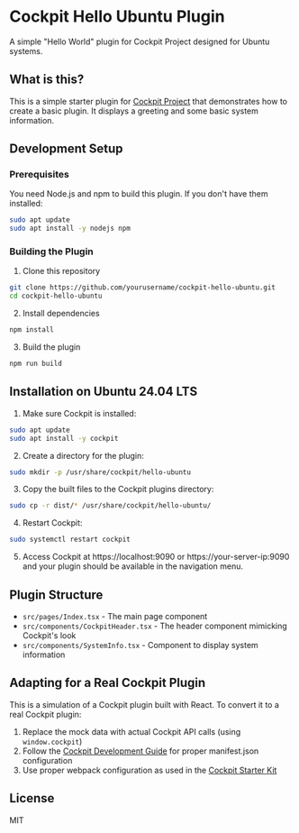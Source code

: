 
# Cockpit Hello Ubuntu Plugin

A simple "Hello World" plugin for Cockpit Project designed for Ubuntu systems.

## What is this?

This is a simple starter plugin for [Cockpit Project](https://cockpit-project.org/) that demonstrates how to create a basic plugin. It displays a greeting and some basic system information.

## Development Setup

### Prerequisites

You need Node.js and npm to build this plugin. If you don't have them installed:

```bash
sudo apt update
sudo apt install -y nodejs npm
```

### Building the Plugin

1. Clone this repository
```bash
git clone https://github.com/yourusername/cockpit-hello-ubuntu.git
cd cockpit-hello-ubuntu
```

2. Install dependencies
```bash
npm install
```

3. Build the plugin
```bash
npm run build
```

## Installation on Ubuntu 24.04 LTS

1. Make sure Cockpit is installed:
```bash
sudo apt update
sudo apt install -y cockpit
```

2. Create a directory for the plugin:
```bash
sudo mkdir -p /usr/share/cockpit/hello-ubuntu
```

3. Copy the built files to the Cockpit plugins directory:
```bash
sudo cp -r dist/* /usr/share/cockpit/hello-ubuntu/
```

4. Restart Cockpit:
```bash
sudo systemctl restart cockpit
```

5. Access Cockpit at https://localhost:9090 or https://your-server-ip:9090 and your plugin should be available in the navigation menu.

## Plugin Structure

- `src/pages/Index.tsx` - The main page component
- `src/components/CockpitHeader.tsx` - The header component mimicking Cockpit's look
- `src/components/SystemInfo.tsx` - Component to display system information

## Adapting for a Real Cockpit Plugin

This is a simulation of a Cockpit plugin built with React. To convert it to a real Cockpit plugin:

1. Replace the mock data with actual Cockpit API calls (using `window.cockpit`)
2. Follow the [Cockpit Development Guide](https://github.com/cockpit-project/cockpit/blob/master/HACKING.md) for proper manifest.json configuration
3. Use proper webpack configuration as used in the [Cockpit Starter Kit](https://github.com/cockpit-project/starter-kit)

## License

MIT
